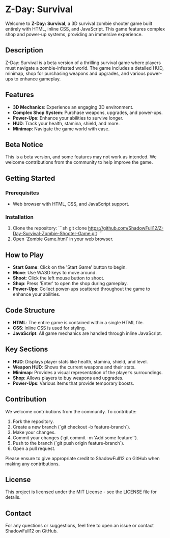
# Z-Day: Survival

Welcome to **Z-Day: Survival**, a 3D survival zombie shooter game built entirely with HTML, inline CSS, and JavaScript. This game features complex shop and power-up systems, providing an immersive experience.

## Description
Z-Day: Survival is a beta version of a thrilling survival game where players must navigate a zombie-infested world. The game includes a detailed HUD, minimap, shop for purchasing weapons and upgrades, and various power-ups to enhance gameplay.

## Features
- **3D Mechanics**: Experience an engaging 3D environment.
- **Complex Shop System**: Purchase weapons, upgrades, and power-ups.
- **Power-Ups**: Enhance your abilities to survive longer.
- **HUD**: Track your health, stamina, shield, and more.
- **Minimap**: Navigate the game world with ease.

## Beta Notice
This is a beta version, and some features may not work as intended. We welcome contributions from the community to help improve the game.

## Getting Started

### Prerequisites
- Web browser with HTML, CSS, and JavaScript support.

### Installation
1. Clone the repository:
   \`\`\`sh
   git clone https://github.com/ShadowFull12/Z-Day-Survival-Zombie-Shooter-Game.git
   \`\`\`
2. Open \`Zombie Game.html\` in your web browser.

## How to Play
- **Start Game**: Click on the 'Start Game' button to begin.
- **Move**: Use WASD keys to move around.
- **Shoot**: Click the left mouse button to shoot.
- **Shop**: Press 'Enter' to open the shop during gameplay.
- **Power-Ups**: Collect power-ups scattered throughout the game to enhance your abilities.

## Code Structure
- **HTML**: The entire game is contained within a single HTML file.
- **CSS**: Inline CSS is used for styling.
- **JavaScript**: All game mechanics are handled through inline JavaScript.

## Key Sections
- **HUD**: Displays player stats like health, stamina, shield, and level.
- **Weapon HUD**: Shows the current weapons and their stats.
- **Minimap**: Provides a visual representation of the player’s surroundings.
- **Shop**: Allows players to buy weapons and upgrades.
- **Power-Ups**: Various items that provide temporary boosts.

## Contribution
We welcome contributions from the community. To contribute:

1. Fork the repository.
2. Create a new branch (\`git checkout -b feature-branch\`).
3. Make your changes.
4. Commit your changes (\`git commit -m 'Add some feature'\`).
5. Push to the branch (\`git push origin feature-branch\`).
6. Open a pull request.

Please ensure to give appropriate credit to ShadowFull12 on GitHub when making any contributions.

## License
This project is licensed under the MIT License - see the LICENSE file for details.

## Contact
For any questions or suggestions, feel free to open an issue or contact ShadowFull12 on GitHub.

